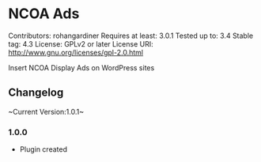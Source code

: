 # NCOA Ads
Contributors: rohangardiner
Requires at least: 3.0.1
Tested up to: 3.4
Stable tag: 4.3
License: GPLv2 or later
License URI: http://www.gnu.org/licenses/gpl-2.0.html

Insert NCOA Display Ads on WordPress sites

## Changelog

~Current Version:1.0.1~

### 1.0.0
* Plugin created